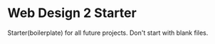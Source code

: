 # Web Design 2 Starter
Starter(boilerplate) for all future projects. Don't start with blank files. 
